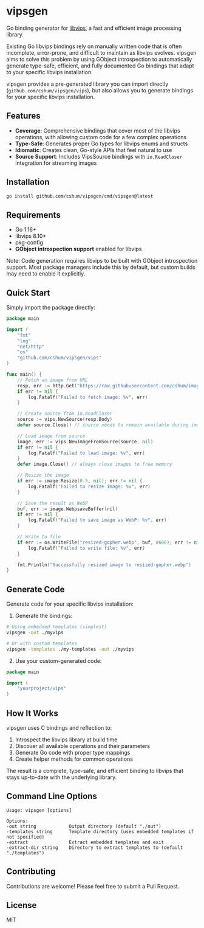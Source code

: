 # vipsgen

Go binding generator for [libvips](https://github.com/libvips/libvips), a fast and efficient image processing library.

Existing Go libvips bindings rely on manually written code that is often incomplete, error-prone, and difficult to maintain as libvips evolves. vipsgen aims to solve this problem by using GObject introspection to automatically generate type-safe, efficient, and fully documented Go bindings that adapt to your specific libvips installation.

vipsgen provides a pre-generated library you can import directly (`github.com/cshum/vipsgen/vips`), but also allows you to generate bindings for your specific libvips installation.

## Features

- **Coverage**: Comprehensive bindings that cover most of the libvips operations, with allowing custom code for a few complex operations
- **Type-Safe**: Generates proper Go types for libvips enums and structs
- **Idiomatic**: Creates clean, Go-style APIs that feel natural to use
- **Source Support**: Includes VipsSource bindings with `io.ReadCloser` integration for streaming images

## Installation

```bash
go install github.com/cshum/vipsgen/cmd/vipsgen@latest
```

## Requirements

- Go 1.16+
- libvips 8.10+
- pkg-config
- **GObject introspection support** enabled for libvips

Note: Code generation requires libvips to be built with GObject introspection support. Most package managers include this by default, but custom builds may need to enable it explicitly.

## Quick Start

Simply import the package directly:

```go
package main

import (
	"fmt"
	"log"
	"net/http"
	"os"
	"github.com/cshum/vipsgen/vips"
)

func main() {
	// Fetch an image from URL
	resp, err := http.Get("https://raw.githubusercontent.com/cshum/imagor/master/testdata/gopher.png")
	if err != nil {
		log.Fatalf("Failed to fetch image: %v", err)
	}

	// Create source from io.ReadCloser
	source := vips.NewSource(resp.Body)
	defer source.Close() // source needs to remain available during image lifetime

	// Load image from source
	image, err := vips.NewImageFromSource(source, nil)
	if err != nil {
		log.Fatalf("Failed to load image: %v", err)
	}
	defer image.Close() // always close images to free memory

	// Resize the image
	if err := image.Resize(0.5, nil); err != nil {
		log.Fatalf("Failed to resize image: %v", err)
	}

	// Save the result as WebP
	buf, err := image.WebpsaveBuffer(nil)
	if err != nil {
		log.Fatalf("Failed to save image as WebP: %v", err)
	}

	// Write to file
	if err := os.WriteFile("resized-gopher.webp", buf, 0666); err != nil {
		log.Fatalf("Failed to write file: %v", err)
	}

	fmt.Println("Successfully resized image to resized-gopher.webp")
}
```

## Generate Code

Generate code for your specific libvips installation:

1. Generate the bindings:

```bash
# Using embedded templates (simplest)
vipsgen -out ./myvips

# Or with custom templates
vipsgen -templates ./my-templates -out ./myvips
```

2. Use your custom-generated code:

```go
package main

import (
    "yourproject/vips"
)

```

## How It Works

vipsgen uses C bindings and reflection to:

1. Introspect the libvips library at build time
2. Discover all available operations and their parameters
3. Generate Go code with proper type mappings
4. Create helper methods for common operations

The result is a complete, type-safe, and efficient binding to libvips that stays up-to-date with the underlying library.

## Command Line Options

```
Usage: vipsgen [options]

Options:
-out string            Output directory (default "./out")
-templates string      Template directory (uses embedded templates if not specified)
-extract               Extract embedded templates and exit
-extract-dir string    Directory to extract templates to (default "./templates")
```

## Contributing

Contributions are welcome! Please feel free to submit a Pull Request.

## License

MIT
